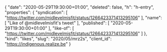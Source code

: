 {
  "date": "2020-05-29T19:30:00+01:00",
  "deleted": false,
  "h": "h-entry",
  "properties": {
    "syndication": [
      "https://twitter.com/midlevelmisfit/status/1266423371413295106"
    ],
    "name": [
      "Like of @midlevelmisfit's tweet"
    ],
    "published": [
      "2020-05-29T19:30:00+01:00"
    ],
    "like-of": [
      "https://twitter.com/midlevelmisfit/status/1266423371413295106"
    ]
  },
  "kind": "likes",
  "slug": "2020/05/mrz2s",
  "client_id": "https://indigenous.realize.be"
}
